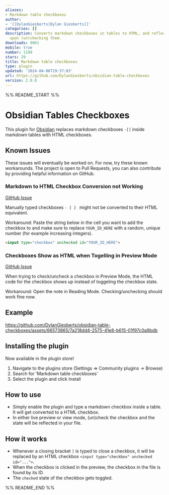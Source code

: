 ```yaml
---
aliases:
- Markdown table checkboxes
author:
- '[[DylanGiesberts|Dylan Giesberts]]'
categories: []
description: Converts markdown checkboxes in tables to HTML, and reflects the state
  upon (un)checking them.
downloads: 9061
mobile: true
number: 1199
stars: 29
title: Markdown table checkboxes
type: plugin
updated: '2024-04-06T19:37:03'
url: https://github.com/DylanGiesberts/obsidian-table-checkboxes
version: 2.0.8
---
```


%% README_START %%

# Obsidian Tables Checkboxes
This plugin for [Obsidian](https://obsidian.md) replaces markdown checkboxes `-[]` inside markdown tables with HTML checkboxes.

## Known Issues

These issues will eventually be worked on. For now, try these known workarounds. The project is open to Pull Requests, you can also contribute by providing helpful information on GitHub.

### Markdown to HTML Checkbox Conversion not Working

[GitHub Issue](https://github.com/DylanGiesberts/obsidian-table-checkboxes/issues/11)

Manually typed checkboxes `- [ ] ` might not be converted to their HTML equivalent.

Workaround:
Paste the string below in the cell you want to add the checkbox to and make sure to replace `YOUR_ID_HERE` with a random, unique number (for example increasing integers).

```html
<input type="checkbox" unchecked id="YOUR_ID_HERE">
```

### Checkboxes Show as HTML when Togelling in Preview Mode

[GitHub Issue](https://github.com/DylanGiesberts/obsidian-table-checkboxes/issues/15)

When trying to check/uncheck a checkbox in Preview Mode, the HTML code for the checkbox shows up instead of toggeling the checkbox state.

Workaround:
Open the note in Reading Mode. Checking/unchecking should work fine now.

## Example
https://github.com/DylanGiesberts/obsidian-table-checkboxes/assets/66573865/7a218dd4-2575-41e8-b615-01f97c0a9bdb

## Installing the plugin
Now available in the plugin store!
1. Navigate to the plugins store (Settings => Community plugins -> Browse)
2. Search for 'Markdown table checkboxes'
3. Select the plugin and click Install

## How to use
- Simply enable the plugin and type a markdown checkbox inside a table. It will get converted to a HTML checkbox.
- In either live preview or view mode, (un)check the checkbox and the state will be reflected in your file.

## How it works
- Whenever a closing bracket `]` is typed to close a checkbox, it will be replaced by an HTML checkbox `<input type="checkbox" unchecked id="...">`.
- When the checkbox is clicked in the preview, the checkbox in the file is found by its ID.
- The `checked` state of the checkbox gets toggled.


%% README_END %%